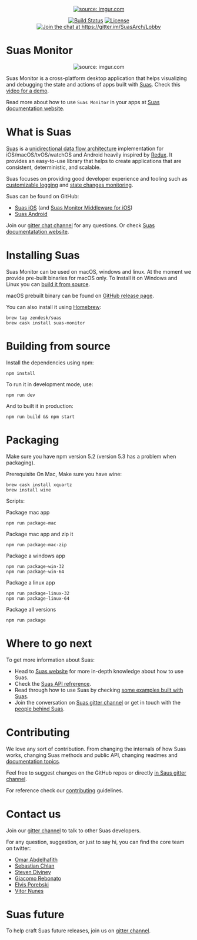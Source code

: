 <p align="center">
<a href="http://imgur.com/a0IkBEX"><img src="http://i.imgur.com/a0IkBEX.png" title="source: imgur.com" /></a>
</p>
<p align="center">
<a href="https://travis-ci.com/zendesk/Suas-Monitor"><img src="https://travis-ci.com/zendesk/Suas-Monitor.svg?token=iTfSE3QQamPUFfPk3VRD&amp;branch=master" alt="Build Status" /></a>
<a href="https://raw.githubusercontent.com/zendesk/Suas-iOS/master/LICENSE?token=AIff-oX-dNf-KBOKyXYPRP9yto5D246gks5ZlwP7wA%3D%3D"><img src="https://img.shields.io/badge/License-Apache%202.0-blue.svg" alt="License" /></a>
<a href="https://gitter.im/SuasArch/Lobby?utm_source=badge&amp;utm_medium=badge&amp;utm_campaign=pr-badge&amp;utm_content=badge"><img src="https://badges.gitter.im/Join%20Chat.svg" alt="Join the chat at https://gitter.im/SuasArch/Lobby" /></a>
</p>

# Suas Monitor

<p align="center">
<img src="http://i.imgur.com/QsbDsN7.gif" title="source: imgur.com" />
</p>

Suas Monitor is a cross-platform desktop application that helps visualizing and debugging the state and actions of apps built with [Suas](https://suas.readme.io). Check this [video for a demo](https://www.youtube.com/watch?v=fvblSw8tG3k). 

Read more about how to use `Suas Monitor` in your apps at [Suas documentation website](https://suas.readme.io/docs/monitor-middleware-monitor-js).

# What is Suas

[Suas](https://suas.readme.io) is a [unidirectional data flow architecture](https://suas.readme.io/docs/why-unidirectional-architectures) implementation for iOS/macOS/tvOS/watchOS and Android heavily inspired by [Redux](http://redux.js.org). It provides an easy-to-use library that helps to create applications that are consistent, deterministic, and scalable.

Suas focuses on providing good developer experience and tooling such as [customizable logging](https://suas.readme.io/docs/logging-in-suas) and [state changes monitoring](https://suas.readme.io/docs/monitor-middleware-monitor-js).

Suas can be found on GitHub:
- [Suas iOS](https://github.com/zendesk/Suas-iOS) (and [Suas Monitor Middleware for iOS](https://github.com/zendesk/Suas-iOS-Monitor-Middleware))
- [Suas Android](https://github.com/zendesk/Suas-iOS)

Join our [gitter chat channel](https://gitter.im/SuasArch/Lobby) for any questions. Or check [Suas documentatation website](https://suas.readme.io).

# Installing Suas

Suas Monitor can be used on macOS, windows and linux. At the moment we provide pre-built binaries for macOS only.
To Install it on Windows and Linux you can [build it from source](#building-from-source).

macOS prebuilt binary can be found on [GitHub release page](https://github.com/zendesk/Suas-Monitor/releases).

You can also install it using [Homebrew](https://brew.sh):

```
brew tap zendesk/suas
brew cask install suas-monitor
```

# Building from source

Install the dependencies using npm:

```
npm install
```

To run it in development mode, use:

```
npm run dev
```

And to built it in production:

```
npm run build && npm start
```

# Packaging

Make sure you have npm version 5.2 (version 5.3 has a problem when packaging).

Prerequisite On Mac, Make sure you have wine:

```
brew cask install xquartz
brew install wine
```

Scripts:

Package mac app
```
npm run package-mac
```

Package mac app and zip it
```
npm run package-mac-zip
```

Package a windows app
```
npm run package-win-32
npm run package-win-64
```

Package a linux app
```
npm run package-linux-32
npm run package-linux-64
```

Package all versions
```
npm run package
```

# Where to go next

To get more information about Suas:
- Head to [Suas website](https://suas.readme.io/docs) for more in-depth knowledge about how to use Suas.
- Check the [Suas API refrerence](https://zendesk.github.io/Suas-iOS/).
- Read through how to use Suas by checking [some examples built with Suas](https://suas.readme.io/docs/list-of-examples).
- Join the conversation on [Suas gitter channel](https://gitter.im/SuasArch/Lobby) or get in touch with the [people behind Suas](https://suas.readme.io/docs/contact-us).

# Contributing

We love any sort of contribution. From changing the internals of how Suas works, changing Suas methods and public API, changing readmes and [documentation topics](https://suas.readme.io). 

Feel free to suggest changes on the GitHub repos or directly [in Saus gitter channel](https://gitter.im/SuasArch/Lobby).

For reference check our [contributing](https://suas.readme.io/docs/contributing) guidelines.


# Contact us

Join our [gitter channel](https://gitter.im/SuasArch/Lobby) to talk to other Suas developers.

For any question, suggestion, or just to say hi, you can find the core team on twitter:

- [Omar Abdelhafith](https://twitter.com/ifnottrue) 
- [Sebastian Chlan](https://twitter.com/sebchlan) 
- [Steven Diviney](https://twitter.com/DivoDivenson) 
- [Giacomo Rebonato](https://twitter.com/GiacomoRebonato)
- [Elvis Porebski](https://twitter.com/eepdev) 
- [Vitor Nunes](https://twitter.com/@vitornovictor)

# Suas future

To help craft Suas future releases, join us on [gitter channel](https://gitter.im/SuasArch/Lobby).
